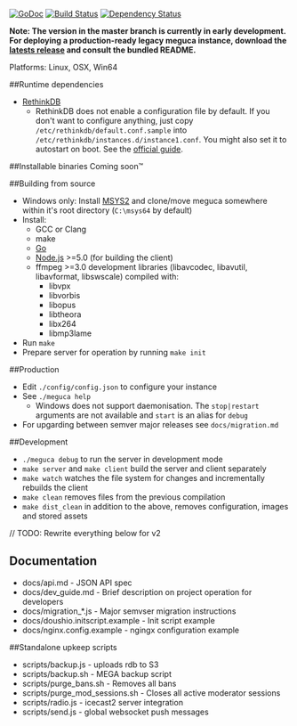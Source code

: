 [![GoDoc](https://godoc.org/github.com/bakape/meguca?status.svg)](https://godoc.org/github.com/bakape/meguca) [![Build Status](https://travis-ci.org/bakape/meguca.svg)](https://travis-ci.org/bakape/meguca) [![Dependency Status](https://david-dm.org/bakape/meguca.svg)](https://david-dm.org/bakape/meguca)

__Note: The version in the master branch is currently in early development.
For deploying a production-ready legacy meguca instance, download the [latests
release](https://github.com/bakape/meguca/releases/latest) and consult the
bundled README.__

Platforms: Linux, OSX, Win64

##Runtime dependencies
* [RethinkDB](https://rethinkdb.com/docs/install/)
    * RethinkDB does not enable a configuration file by default. If you don't
    want to configure anything, just copy `/etc/rethinkdb/default.conf.sample`
	into `/etc/rethinkdb/instances.d/instance1.conf`. You might also set it to
	autostart on boot. See the
    [official guide](http://www.rethinkdb.com/docs/start-on-startup/).

##Installable binaries
Coming soon™

##Building from source
* Windows only: Install [MSYS2](https://sourceforge.net/projects/msys2/) and
clone/move meguca somewhere within it's root directory (`C:\msys64` by default)
* Install:
    * GCC or Clang
    * make
    * [Go](https://golang.org/doc/install)
    * [Node.js](https://nodejs.org) >=5.0 (for building the client)
    * ffmpeg >=3.0 development libraries (libavcodec, libavutil, libavformat, 
    libswscale) compiled with:
        * libvpx
        * libvorbis
        * libopus
        * libtheora
        * libx264
        * libmp3lame
* Run `make`
* Prepare server for operation by running `make init`

##Production
* Edit `./config/config.json` to configure your instance
* See `./meguca help`
    * Windows does not support daemonisation. The `stop|restart` arguments
    are not available and `start` is an alias for `debug`
* For upgarding between semver major releases see `docs/migration.md`

##Development
* `./meguca debug` to run the server in development mode
* `make server` and `make client` build the server and client separately
* `make watch` watches the file system for changes and incrementally rebuilds
the client
* `make clean` removes files from the previous compilation
* `make dist_clean` in addition to the above, removes configuration, images and
stored assets

// TODO: Rewrite everything below for v2

## Documentation
* docs/api.md - JSON API spec
* docs/dev_guide.md - Brief description on project operation for developers
* docs/migration_*.js - Major semvser migration instructions
* docs/doushio.initscript.example - Init script example
* docs/nginx.config.example - ngingx configuration example

##Standalone upkeep scripts
* scripts/backup.js - uploads rdb to S3
* scripts/backup.sh - MEGA backup script
* scripts/purge_bans.sh - Removes all bans
* scripts/purge_mod_sessions.sh - Closes all active moderator sessions
* scripts/radio.js - icecast2 server integration
* scripts/send.js - global websocket push messages
